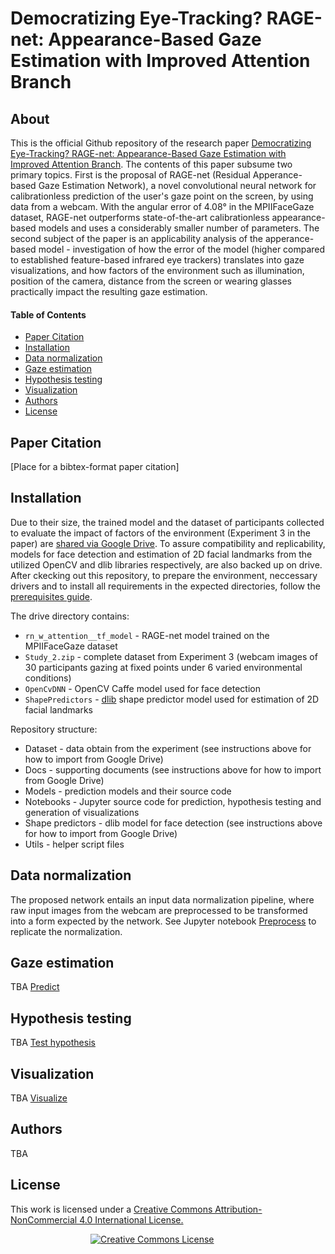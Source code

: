# Democratizing Eye-Tracking? RAGE-net: Appearance-Based Gaze Estimation with Improved Attention Branch

## About

This is the official Github repository of the research paper [Democratizing Eye-Tracking? RAGE-net: Appearance-Based Gaze Estimation with Improved Attention Branch]().
The contents of this paper subsume two primary topics. First is the proposal of RAGE-net (Residual Apperance-based Gaze Estimation Network), a novel convolutional neural network for calibrationless prediction of the user's gaze point on the screen, by using data from a webcam. With the angular error of 4.08° in the MPIIFaceGaze dataset, RAGE-net outperforms state-of-the-art calibrationless appearance-based models and uses a considerably smaller number of parameters. The second subject of the paper is an applicability analysis of the apperance-based model - investigation of how the error of the model (higher compared to established feature-based infrared eye trackers) translates into gaze visualizations, and how factors of the environment such as illumination, position of the camera, distance from the screen or wearing glasses practically impact the resulting gaze estimation.

#### Table of Contents
* [Paper Citation](#a-citation)
* [Installation](#a-installation)
* [Data normalization](#a-data-normalization)
* [Gaze estimation](#a-gaze-estimation)
* [Hypothesis testing](#a-hypothesis-testing)
* [Visualization](#a-visualization)
* [Authors](#a-authors)
* [License](#a-license)

## <a name="a-citation"> Paper Citation
[Place for a bibtex-format paper citation]

## <a name="a-installation"> Installation
Due to their size, the trained model and the dataset of participants collected to evaluate the impact of factors of the environment (Experiment 3 in the paper) are [shared via Google Drive](https://drive.google.com/drive/folders/1RHs7xGCD-k13N2YD2P0-54d0tmD7_XKy?usp=share_link). To assure compatibility and replicability, models for face detection and estimation of 2D facial landmarks from the utilized OpenCV and dlib libraries respectively, are also backed up on drive. After ckecking out this repository, to prepare the environment, neccessary drivers and to install all requirements in the expected directories, follow the [prerequisites guide](./Docs/Prerequisites.md).

The drive directory contains:
* `rn_w_attention__tf_model` - RAGE-net model trained on the MPIIFaceGaze dataset
* `Study_2.zip` - complete dataset from Experiment 3 (webcam images of 30 participants gazing at fixed points under 6 varied environmental conditions)
* `OpenCvDNN` - OpenCV Caffe model used for face detection
* `ShapePredictors` - [dlib](http://dlib.net/) shape predictor model used for estimation of 2D facial landmarks

Repository structure:
* Dataset - data obtain from the experiment (see instructions above for how to import from Google Drive)
* Docs - supporting documents (see instructions above for how to import from Google Drive)
* Models - prediction models and their source code
* Notebooks - Jupyter source code for prediction, hypothesis testing and generation of visualizations
* Shape predictors - dlib model for face detection (see instructions above for how to import from Google Drive)
* Utils - helper script files

## <a name="a-data-normalization"> Data normalization
The proposed network entails an input data normalization pipeline, where raw input images from the webcam are preprocessed to be transformed into a form expected by the network. See Jupyter notebook [Preprocess](./Notebooks/Study2/Preprocess.ipynb) to replicate the normalization.

## <a name="a-gaze-estimation"> Gaze estimation
TBA
[Predict](./Notebooks/Study2/Predict.ipynb)

## <a name="a-hypothesis-testing"> Hypothesis testing
TBA
[Test hypothesis](./Notebooks/Study2/Test-hypothesis.ipynb)

## <a name="a-visualization"> Visualization
TBA
[Visualize](./Notebooks/Study2/Visualize.ipynb)

## <a name="a-authors"> Authors
TBA

## <a name="a-license"> License

This work is licensed under a
<a rel="license" href="http://creativecommons.org/licenses/by-nc/4.0/">
Creative Commons Attribution-NonCommercial 4.0 International License.
</a>

<a rel="license" href="http://creativecommons.org/licenses/by-nc/4.0/" style="margin-left: 8rem">
<img alt="Creative Commons License" style="border-width:0" src="https://i.creativecommons.org/l/by-nc/4.0/88x31.png" />
</a>




